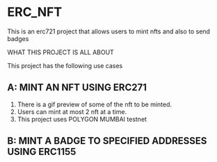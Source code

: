 # ERC_NFT
This is an erc721 project that allows users to mint nfts and also to send badges

WHAT THIS PROJECT IS ALL ABOUT

This project has the following use cases

A: MINT AN NFT USING ERC271
---------------------------
1. There is a gif preview of some of the nft to be minted. 
2. Users can mint at most 2 nft at a time. 
3. This project uses POLYGON MUMBAI testnet

B: MINT A BADGE TO SPECIFIED ADDRESSES USING ERC1155
----------------------------------------------------

